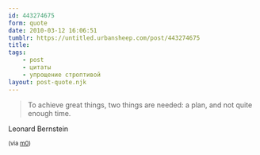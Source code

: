 ```yaml
---
id: 443274675
form: quote
date: 2010-03-12 16:06:51
tumblr: https://untitled.urbansheep.com/post/443274675
title: 
tags:
    - post
    - цитаты
    - упрощение строптивой
layout: post-quote.njk
---
```


<blockquote>
To achieve great things, two things are needed: a plan, and not quite enough time.
</blockquote>

<p>Leonard Bernstein</p>
<p><small>(via <a href="http://m0.tumblr.com/post/217197916" class="tumblr_blog">m0</a>)</small></p>
